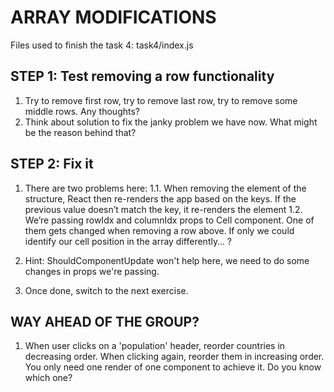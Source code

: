 # ARRAY MODIFICATIONS

Files used to finish the task 4: task4/index.js

## STEP 1: Test removing a row functionality

  1. Try to remove first row, try to remove last row, try to remove some middle rows. Any thoughts?
  2. Think about solution to fix the janky problem we have now. What might be the reason behind that?

## STEP 2: Fix it

  1. There are two problems here:
    1.1. When removing the element of the structure, React then re-renders the app based on the keys. If the previous value doesn’t match the key, it re-renders the element
    1.2. We’re passing rowIdx and columnIdx props to Cell component. One of them gets changed when removing a row above. If only we could identify our cell position in the array differently… ?

  2. Hint: ShouldComponentUpdate won't help here, we need to do some changes in props we're passing.

  3. Once done, switch to the next exercise.

## WAY AHEAD OF THE GROUP?

1. When user clicks on a 'population' header, reorder countries in decreasing order. When clicking again, reorder them in increasing order. You only need one render of one component to achieve it. Do you know which one?